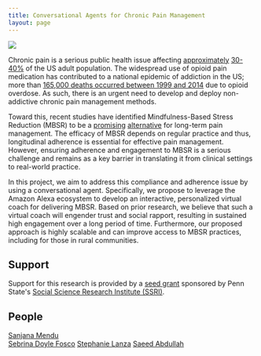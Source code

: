 ```yaml
--- 
title: Conversational Agents for Chronic Pain Management
layout: page
---
```


<div class="row">
    <div class="col-md-12">
		<div class="col-xs-offset-1 col-md-10">
			<img src="/files/images/projects/ca-chronic-pain.jpg"/>
		</div>
    </div>
</div>

Chronic pain is a serious public health issue affecting [approximately][prevalence-pain] [30-40%][iom-prevalence] of the US adult population. The widespread use of opioid pain medication has contributed to a national epidemic of addiction in the US; more than [165,000 deaths occurred between 1999 and 2014][cdc-jama] due to opioid overdose. As such, there is an urgent need to develop and deploy non-addictive chronic pain management methods.

Toward this, recent studies have identified Mindfulness-Based Stress Reduction (MBSR) to be a [promising][acceptance-mbsr] [alternative][mbsr-adult] for long-term pain management. The efficacy of MBSR depends on regular practice and thus, longitudinal adherence is essential for effective pain management. However, ensuring adherence and engagement to MBSR is a serious challenge and remains as a key barrier in translating it from clinical settings to real-world practice.

In this project, we aim to address this compliance and adherence issue by using a conversational agent. Specifically, we propose to leverage the Amazon Alexa ecosystem to develop an interactive, personalized virtual coach for delivering MBSR. Based on prior research, we believe that such a virtual coach will engender trust and social rapport, resulting in sustained high engagement over a long period of time. Furthermore, our proposed approach is highly scalable and can improve access to MBSR practices, including for those in rural communities.

## Support ##

Support for this research is provided by a [seed grant](https://ssri.psu.edu/news/seed-grants-support-opioid-research-announced) sponsored by Penn State's [Social Science Research Institute (SSRI)](https://ssri.psu.edu/).

## People ##

[Sanjana Mendu](https://www.sanjanamendu.com)  
[Sebrina Doyle Fosco](http://prevention.psu.edu/people/doyle-sebrina)
[Stephanie Lanza](https://methodology.psu.edu/people/slanza)
[Saeed Abdullah](https://saeedabdullah.com)

[prevalence-pain]: https://doi.org/10.1016/j.jpain.2010.07.002
[iom-prevalence]: https://doi.org/10.3109/15360288.2012.678473
[cdc-jama]: https://jamanetwork.com/journals/jama/fullarticle/2503508
[acceptance-mbsr]: https://doi.org/10.1080/16506073.2015.1098724
[mbsr-adult]: https://jamanetwork.com/journals/jama/fullarticle/2504811?linkId=22574735